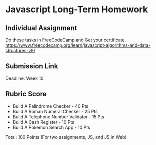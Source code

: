 # Javascript Long-Term Homework
## Individual Assignment

Do these tasks in FreeCodeCamp and Get your certificate. 
https://www.freecodecamp.org/learn/javascript-algorithms-and-data-structures-v8/

## Submission Link
Deadline: Week 10

## Rubric Score
- Build A Palindrome Checker - 40 Pts
- Build A Roman Numeral Checker - 25 Pts
- Build A Telephone Number Validator - 15 Pts
- Build A Cash Register - 10 Pts
- Build A Pokemon Search App - 10 Pts

Total: 100 Points (For two assignments, JS, and JS in Web)

